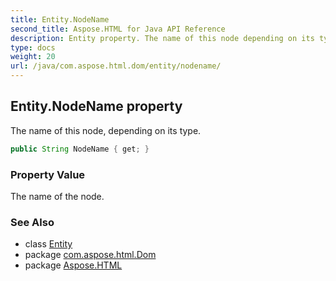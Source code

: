 ```yaml
---
title: Entity.NodeName
second_title: Aspose.HTML for Java API Reference
description: Entity property. The name of this node depending on its type
type: docs
weight: 20
url: /java/com.aspose.html.dom/entity/nodename/
---
```

## Entity.NodeName property

The name of this node, depending on its type.

```java
public String NodeName { get; }
```

### Property Value

The name of the node.

### See Also

* class [Entity](../)
* package [com.aspose.html.Dom](../../entity/)
* package [Aspose.HTML](../../../)
